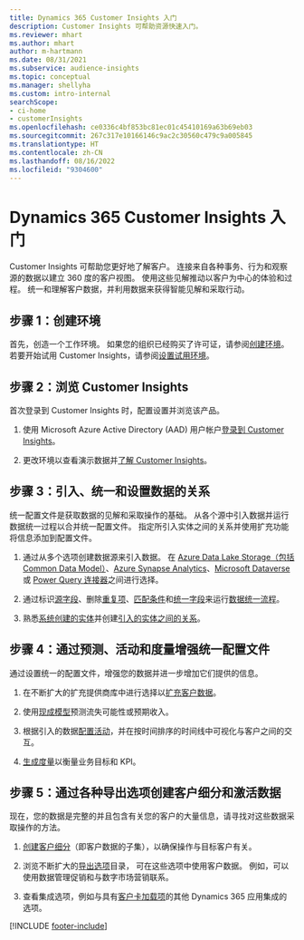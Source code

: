 ```yaml
---
title: Dynamics 365 Customer Insights 入门
description: Customer Insights 可帮助资源快速入门。
ms.reviewer: mhart
ms.author: mhart
author: m-hartmann
ms.date: 08/31/2021
ms.subservice: audience-insights
ms.topic: conceptual
ms.manager: shellyha
ms.custom: intro-internal
searchScope:
- ci-home
- customerInsights
ms.openlocfilehash: ce0336c4bf853bc81ec01c45410169a63b69eb03
ms.sourcegitcommit: 267c317e10166146c9ac2c30560c479c9a005845
ms.translationtype: HT
ms.contentlocale: zh-CN
ms.lasthandoff: 08/16/2022
ms.locfileid: "9304600"
---
```

# <a name="get-started-with-dynamics-365-customer-insights"></a>Dynamics 365 Customer Insights 入门

Customer Insights 可帮助您更好地了解客户。 连接来自各种事务、行为和观察源的数据以建立 360 度的客户视图。 使用这些见解推动以客户为中心的体验和过程。 统一和理解客户数据，并利用数据来获得智能见解和采取行动。

## <a name="step-1-create-an-environment"></a>步骤 1：创建环境

首先，创造一个工作环境。 如果您的组织已经购买了许可证，请参阅[创建环境](create-environment.md)。 若要开始试用 Customer Insights，请参阅[设置试用环境](trial-signup.md)。

## <a name="step-2-explore-customer-insights"></a>步骤 2：浏览 Customer Insights

首次登录到 Customer Insights 时，配置设置并浏览该产品。

1. 使用 Microsoft Azure Active Directory (AAD) 用户帐户[登录到 Customer Insights](https://home.ci.ai.dynamics.com)。

1. 更改环境以查看演示数据并[了解 Customer Insights](home.md)。

## <a name="step-3-ingest-unify-and-set-up-relationships-for-your-data"></a>步骤 3：引入、统一和设置数据的关系

统一配置文件是获取数据的见解和采取操作的基础。 从各个源中引入数据并运行数据统一过程以合并统一配置文件。 指定所引入实体之间的关系并使用扩充功能将信息添加到配置文件。

1. 通过从多个选项创建数据源来引入数据。 在 [Azure Data Lake Storage（包括 Common Data Model）](connect-common-data-model.md)、[Azure Synapse Analytics](connect-synapse.md)、[Microsoft Dataverse](connect-dataverse-managed-lake.md) 或 [Power Query 连接器](connect-power-query.md)之间进行选择。

1. 通过标识[源字段](map-entities.md)、删除[重复项](remove-duplicates.md)、[匹配条件](match-entities.md)和[统一字段](merge-entities.md)来运行[数据统一流程](data-unification.md)。

1. 熟悉[系统创建的实体](entities.md)并创建[引入的实体之间的关系](relationships.md)。

## <a name="step-4-enhance-unified-profiles-with-predictions-activities-and-measures"></a>步骤 4：通过预测、活动和度量增强统一配置文件

通过设置统一的配置文件，增强您的数据并进一步增加它们提供的信息。

1. 在不断扩大的扩充提供商库中进行选择以[扩充客户数据](enrichment-hub.md)。

1. 使用[现成模型](predictions-overview.md)预测流失可能性或预期收入。

1. 根据引入的数据[配置活动](activities.md)，并在按时间排序的时间线中可视化与客户之间的交互。

1. [生成度量](measures.md)以衡量业务目标和 KPI。

## <a name="step-5-create-segments-and-activate-data-through-various-export-options"></a>步骤 5：通过各种导出选项创建客户细分和激活数据

现在，您的数据是完整的并且包含有关您的客户的大量信息，请寻找对这些数据采取操作的方法。

1. [创建客户细分](segments.md)（即客户数据的子集），以确保操作与目标客户有关。

1. 浏览不断扩大的[导出选项](export-destinations.md)目录， 可在这些选项中使用客户数据。 例如，可以使用数据管理促销和与数字市场营销联系。

1. 查看集成选项，例如与具有[客户卡加载项](customer-card-add-in.md)的其他 Dynamics 365 应用集成的选项。  


[!INCLUDE [footer-include](includes/footer-banner.md)]
